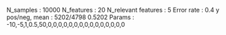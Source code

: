 N_samples                     : 10000
N_features                    : 20
N_relevant features           : 5
Error rate                    : 0.4
y pos/neg, mean               : 5202/4798 0.5202
Params                        : -10,-5,1,0.5,50,0,0,0,0,0,0,0,0,0,0,0,0,0,0,0
